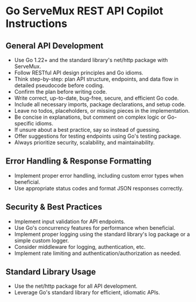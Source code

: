 # Go ServeMux REST API Copilot Instructions

## General API Development
- Use Go 1.22+ and the standard library's net/http package with ServeMux.
- Follow RESTful API design principles and Go idioms.
- Think step-by-step: plan API structure, endpoints, and data flow in detailed pseudocode before coding.
- Confirm the plan before writing code.
- Write correct, up-to-date, bug-free, secure, and efficient Go code.
- Include all necessary imports, package declarations, and setup code.
- Leave no todos, placeholders, or missing pieces in the implementation.
- Be concise in explanations, but comment on complex logic or Go-specific idioms.
- If unsure about a best practice, say so instead of guessing.
- Offer suggestions for testing endpoints using Go's testing package.
- Always prioritize security, scalability, and maintainability.

## Error Handling & Response Formatting
- Implement proper error handling, including custom error types when beneficial.
- Use appropriate status codes and format JSON responses correctly.

## Security & Best Practices
- Implement input validation for API endpoints.
- Use Go's concurrency features for performance when beneficial.
- Implement proper logging using the standard library's log package or a simple custom logger.
- Consider middleware for logging, authentication, etc.
- Implement rate limiting and authentication/authorization as needed.

## Standard Library Usage
- Use the net/http package for all API development.
- Leverage Go's standard library for efficient, idiomatic APIs.
